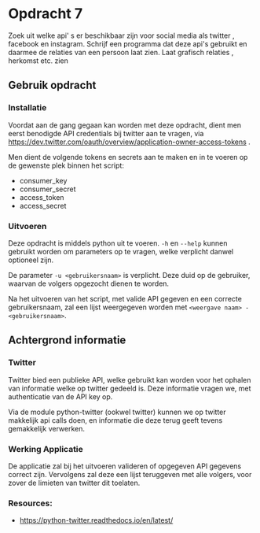 # Opdracht 7
Zoek uit welke api' s er beschikbaar zijn voor social media als twitter , facebook en instagram.
Schrijf een programma dat deze api's gebruikt en daarmee de relaties van een persoon laat zien.
Laat grafisch relaties , herkomst etc. zien

## Gebruik opdracht

### Installatie
Voordat aan de gang gegaan kan worden met deze opdracht, dient men eerst benodigde API
credentials bij twitter aan te vragen, via https://dev.twitter.com/oauth/overview/application-owner-access-tokens .

Men dient de volgende tokens en secrets aan te maken en in te voeren op de gewenste plek binnen het script:
-   consumer_key
-   consumer_secret
-   access_token
-   access_secret

### Uitvoeren
Deze opdracht is middels python uit te voeren. ``-h`` en ``--help`` kunnen gebruikt worden om parameters op te vragen,
welke verplicht danwel optioneel zijn.

De parameter ``-u <gebruikersnaam>`` is verplicht. Deze duid op de gebruiker, waarvan de volgers opgezocht dienen te worden.

Na het uitvoeren van het script, met valide API gegeven en een correcte gebruikersnaam,
zal een lijst weergegeven worden met ``<weergave naam> - <gebruikersnaam>``.

## Achtergrond informatie

### Twitter
Twitter bied een publieke API, welke gebruikt kan worden voor het ophalen van informatie
welke op twitter gedeeld is. Deze informatie vragen we, met authenticatie van de API key op.

Via de module python-twitter (ookwel twitter) kunnen we op twitter makkelijk api calls doen, en informatie die deze
terug geeft tevens gemakkelijk verwerken.

### Werking Applicatie
De applicatie zal bij het uitvoeren valideren of opgegeven API gegevens correct zijn. Vervolgens zal deze een lijst teruggeven met
alle volgers, voor zover de limieten van twitter dit toelaten.

### Resources:

- https://python-twitter.readthedocs.io/en/latest/